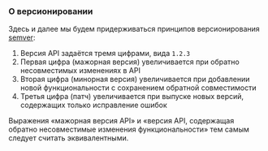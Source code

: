 ### О версионировании

Здесь и далее мы будем придерживаться принципов версионирования [semver](https://semver.org/):

  1. Версия API задаётся тремя цифрами, вида `1.2.3`
  2. Первая цифра (мажорная версия) увеличивается при обратно несовместимых изменениях в API
  3. Вторая цифра (минорная версия) увеличивается при добавлении новой функциональности с сохранением обратной совместимости
  4. Третья цифра (патч) увеличивается при выпуске новых версий, содержащих только исправление ошибок

Выражения «мажорная версия API» и «версия API, содержащая обратно несовместимые изменения функциональности» тем самым следует считать эквивалентными.